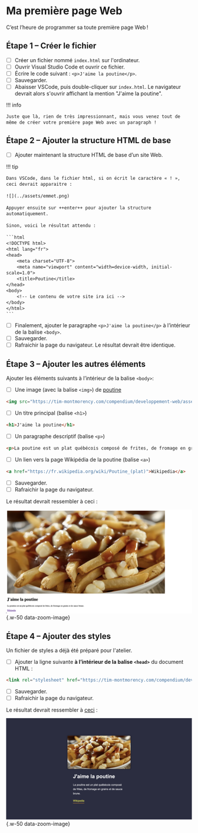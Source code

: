 # Ma première page Web

C’est l’heure de programmer sa toute première page Web !

## Étape 1 – Créer le fichier

- [ ] Créer un fichier nommé `index.html` sur l'ordinateur.
- [ ] Ouvrir Visual Studio Code et ouvrir ce fichier.
- [ ] Écrire le code suivant : `<p>J'aime la poutine</p>`.
- [ ] Sauvegarder.
- [ ] Abaisser VSCode, puis double-cliquer sur `index.html`. Le navigateur devrait alors s'ouvrir affichant la mention "J'aime la poutine".

!!! info

    Juste que là, rien de très impressionnant, mais vous venez tout de même de créer votre première page Web avec un paragraph ! 

## Étape 2 – Ajouter la structure HTML de base

- [ ] Ajouter maintenant la structure HTML de base d’un site Web.

!!! tip

    Dans VSCode, dans le fichier html, si on écrit le caractère « ! », ceci devrait apparaitre : 

    ![](../assets/emmet.png)

    Appuyer ensuite sur ++enter++ pour ajouter la structure automatiquement.
    
    Sinon, voici le résultat attendu :

    ```html
    <!DOCTYPE html>
    <html lang="fr">
    <head>
        <meta charset="UTF-8">
        <meta name="viewport" content="width=device-width, initial-scale=1.0">
        <title>Poutine</title>
    </head>
    <body>
        <!-- Le contenu de votre site ira ici -->
    </body>
    </html>
    ```

- [ ] Finalement, ajouter le paragraphe `<p>J'aime la poutine</p>` à l’intérieur de la balise `<body>`.
- [ ] Sauvegarder.
- [ ] Rafraichir la page du navigateur. Le résultat devrait être identique.

## Étape 3 – Ajouter les autres éléments

Ajouter les éléments suivants à l’intérieur de la balise `<body>`:

- [ ] Une image (avec la balise `<img>`) de [poutine](https://tim-montmorency.com/compendium/developpement-web/assets/poutine2.webp)

```html
<img src="https://tim-montmorency.com/compendium/developpement-web/assets/poutine2.webp" alt="Une belle poutine">
```

- [ ] Un titre principal (balise `<h1>`)

```html
<h1>J'aime la poutine</h1>
```

- [ ] Un paragraphe descriptif (balise `<p>`)

```html
<p>La poutine est un plat québécois composé de frites, de fromage en grains et de sauce brune.</p>
```

- [ ] Un lien vers la page Wikipédia de la poutine (balise `<a>`)

```html
<a href="https://fr.wikipedia.org/wiki/Poutine_(plat)">Wikipedia</a>
```

- [ ] Sauvegarder.
- [ ] Rafraichir la page du navigateur.

Le résultat devrait ressembler à ceci :

![](../assets/htmlex.png){.w-50 data-zoom-image}

## Étape 4 – Ajouter des styles

Un fichier de styles a déjà été préparé pour l'atelier.

- [ ] Ajouter la ligne suivante **à l’intérieur de la balise `<head>`** du document HTML :

```html
<link rel="stylesheet" href="https://tim-montmorency.com/compendium/developpement-web/exercices/styles.css">
```

- [ ] Sauvegarder.
- [ ] Rafraichir la page du navigateur.

Le résultat devrait ressembler à [ceci](./index.html) :

![](../assets/htmlres.png){.w-50 data-zoom-image}
